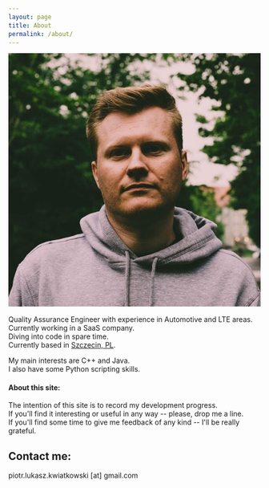 ```yaml
---
layout: page
title: About
permalink: /about/
---
```



![my sweet sexy face](/images/sweet-sexy-face.jpg)

Quality Assurance Engineer with experience in Automotive and LTE areas. Currently working in a SaaS company<!-- - <a href="https://tidiochat.com">Tidio</a>-->.<br>
Diving into code in spare time.<br>
Currently based in [Szczecin, PL](https://en.wikipedia.org/wiki/Szczecin).

My main interests are C++ and Java.<br>
I also have some Python scripting skills.

#### About this site:

The intention of this site is to record my development progress.<br>
If you'll find it interesting or useful in any way -- please, drop me a line.<br>
If you'll find some time to give me feedback of any kind -- I'll be really grateful.<br>

<!-- Site was created with [Jekyll](https://jekyllrb.com/) (precisely with [Jekyll Now](http://www.jekyllnow.com/)) and I can highly recommend it to anybody wanting to quickly establish a blog website. -->

## Contact me:

piotr.lukasz.kwiatkowski [at] gmail.com
<!-- [![mail][mail-image]][mail-address]
&nbsp;<a href="mailto:piotr.lukasz.kwiatkowski@gmail.com">piotr.lukasz.kwiatkowski@gmail.com</a>-->

[mail-image]: /images/mail-image.png
[mail-address]: mailto:piotr.lukasz.kwiatkowski@gmail.com
